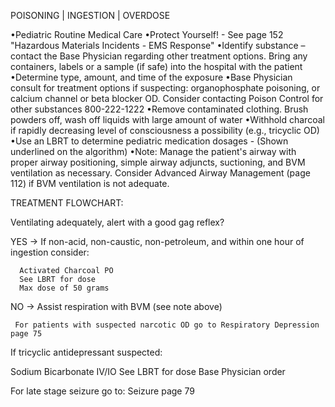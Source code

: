 POISONING | INGESTION | OVERDOSE

•Pediatric Routine Medical Care
•Protect Yourself! - See page 152 "Hazardous Materials Incidents - EMS Response"
•Identify substance – contact the Base Physician regarding other treatment options. Bring any containers, labels or a sample (if safe) into the hospital with the patient
•Determine type, amount, and time of the exposure
•Base Physician consult for treatment options if suspecting: organophosphate poisoning, or calcium channel or beta blocker OD. Consider contacting Poison Control for other substances 800-222-1222
•Remove contaminated clothing. Brush powders off, wash off liquids with large amount of water
•Withhold charcoal if rapidly decreasing level of consciousness a possibility (e.g., tricyclic OD)
•Use an LBRT to determine pediatric medication dosages - (Shown underlined on the algorithm)
•Note: Manage the patient's airway with proper airway positioning, simple airway adjuncts, suctioning, and BVM ventilation as necessary. Consider Advanced Airway Management (page 112) if BVM ventilation is not adequate.

TREATMENT FLOWCHART:

Ventilating adequately, alert with a good gag reflex?

YES → If non-acid, non-caustic, non-petroleum, and within one hour of ingestion consider:
      
      Activated Charcoal PO
      See LBRT for dose
      Max dose of 50 grams

NO → Assist respiration with BVM (see note above)
     
     For patients with suspected narcotic OD go to Respiratory Depression page 75

If tricyclic antidepressant suspected:

Sodium Bicarbonate IV/IO
See LBRT for dose
Base Physician order

For late stage seizure go to:
Seizure page 79





